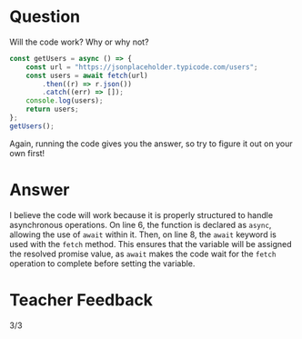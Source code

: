 # Question

Will the code work? Why or why not?

```js
const getUsers = async () => {
	const url = "https://jsonplaceholder.typicode.com/users";
	const users = await fetch(url)
		.then((r) => r.json())
		.catch((err) => []);
	console.log(users);
	return users;
};
getUsers();
```

Again, running the code gives you the answer, so try to figure it out on your own first!

# Answer

I believe the code will work because it is properly structured to handle asynchronous operations. On line 6, the function is declared as `async`, allowing the use of `await` within it. Then, on line 8, the `await` keyword is used with the `fetch` method. This ensures that the variable will be assigned the resolved promise value, as `await` makes the code wait for the `fetch` operation to complete before setting the variable.

# Teacher Feedback
3/3
